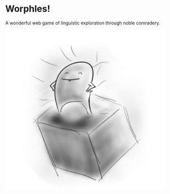 Worphles!
============

A wonderful web game of linguistic exploration through noble comradery. 

![Woppy](client/resources/storyImages/worph10b.png)
